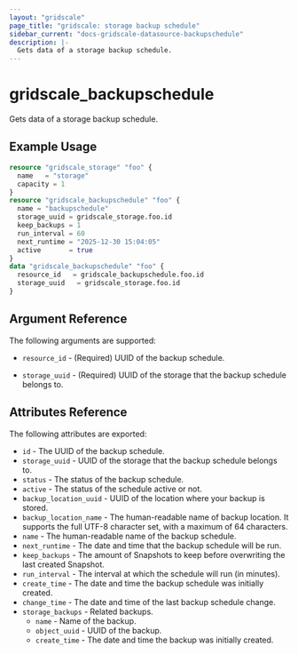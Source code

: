 ```yaml
---
layout: "gridscale"
page_title: "gridscale: storage backup schedule"
sidebar_current: "docs-gridscale-datasource-backupschedule"
description: |-
  Gets data of a storage backup schedule.
---
```


# gridscale_backupschedule

Gets data of a storage backup schedule.

## Example Usage

```terraform
resource "gridscale_storage" "foo" {
  name   = "storage"
  capacity = 1
}
resource "gridscale_backupschedule" "foo" {
  name = "backupschedule"
  storage_uuid = gridscale_storage.foo.id
  keep_backups = 1
  run_interval = 60
  next_runtime = "2025-12-30 15:04:05"
  active       = true
}
data "gridscale_backupschedule" "foo" {
  resource_id   = gridscale_backupschedule.foo.id
  storage_uuid   = gridscale_storage.foo.id
}
```

## Argument Reference

The following arguments are supported:

* `resource_id` - (Required) UUID of the backup schedule.

* `storage_uuid` - (Required) UUID of the storage that the backup schedule belongs to.

## Attributes Reference

The following attributes are exported:

* `id` - The UUID of the backup schedule.
* `storage_uuid` - UUID of the storage that the backup schedule belongs to.
* `status` - The status of the backup schedule.
* `active` - The status of the schedule active or not.
* `backup_location_uuid` - UUID of the location where your backup is stored.
* `backup_location_name` - The human-readable name of backup location. It supports the full UTF-8 character set, with a maximum of 64 characters.
* `name` - The human-readable name of the backup schedule.
* `next_runtime` - The date and time that the backup schedule will be run.
* `keep_backups` - The amount of Snapshots to keep before overwriting the last created Snapshot.
* `run_interval` - The interval at which the schedule will run (in minutes).
* `create_time` - The date and time the backup schedule was initially created.
* `change_time` - The date and time of the last backup schedule change.
* `storage_backups` - Related backups.
  * `name` - Name of the backup.
  * `object_uuid` - UUID of the backup.
  * `create_time` - The date and time the backup was initially created.
